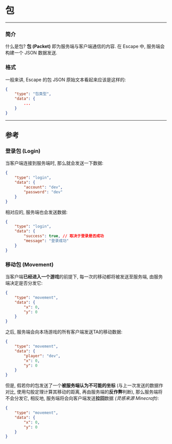 # 包

---

### 简介

什么是包? **包 (Packet)** 即为服务端与客户端通信的内容. 在 Escape 中, 服务端会构建一个 JSON 数据发送.

### 格式

一般来讲, Escape 的包 JSON 原始文本看起来应该是这样的: 

``` JSON
{
    "type": "包类型",
    "data": {
        ...
    }
}
```

---

## 参考

### 登录包 (Login)

当客户端连接到服务端时, 那么就会发送一下数据:

``` JSON
{
    "type": "login",
    "data": {
        "account": "dev",
        "password": "dev"
    }
}
```

相对应的, 服务端也会发送数据:

``` JSON
{
    "type": "login",
    "data": {
        "success": true, // 取决于登录是否成功
        "message": "登录成功"
    }
}
```

### 移动包 (Movement)

当客户端**已经进入一个游戏**的前提下, 每一次的移动都将被发送至服务端, 由服务端决定是否分发它:

``` JSON
{
    "type": "movement",
    "data": {
        "x": 0,
        "y": 0
    }
}
```

之后, 服务端会向本场游戏的所有客户端发送TA的移动数据:

``` JSON
{
    "type": "movement",
    "data": {
        "player": "dev",
        "x": 0,
        "y": 0
    }
}
```

但是, 假若你的包发送了一个**被服务端认为不可能的坐标** (与上一次发送的数据作对比, 使用勾股定理计算其移动的距离, 再由服务端的**反作弊**判断), 那么服务端将不会分发它, 相反地, 服务端将会向客户端发送**拉回**数据 _(灵感来源 Minecraft)_:

``` JSON
{
    "type": "movement",
    "data": {
        "x": 0,
        "y": 0
    }
}
```
